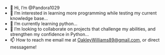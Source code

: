 - 👋 Hi, I’m @Pandora1029
- 👀 I’m interested in learning more programming while testing my current knowledge base...
- 🌱 I’m currently learning python...
- 💞️ I’m looking to collaborate on projects that challenge my abilities, and strengthen my confidence in Python...
- 📫 How to reach me email me at OakleyWilliams89@gmail.com,  or direct messageme!

<!---
Pandora1029/Pandora1029 is a ✨ special ✨ repository because its `README.md` (this file) appears on your GitHub profile.
You can click the Preview link to take a look at your changes.
--->
